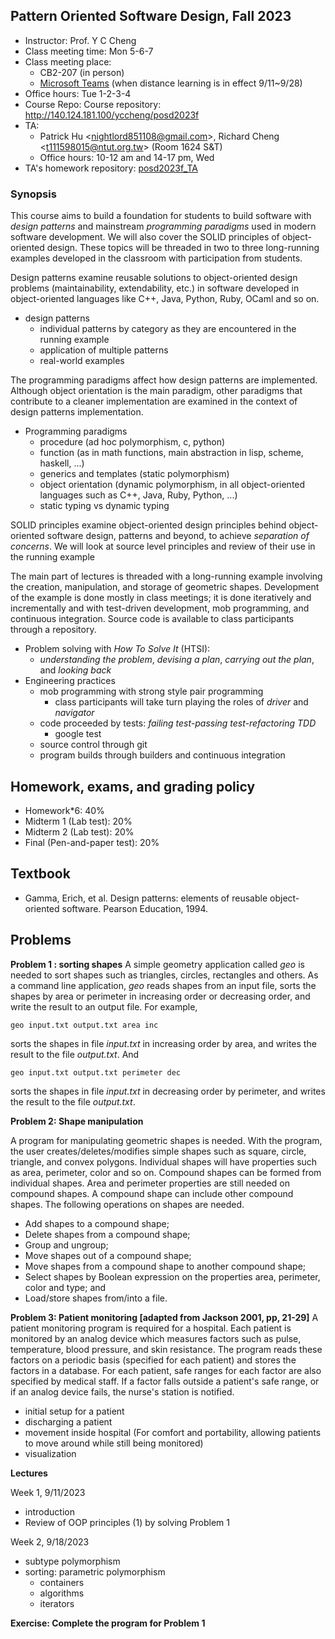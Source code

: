## Pattern Oriented Software Design, Fall 2023
- Instructor: Prof. Y C Cheng
- Class meeting time: Mon 5-6-7
- Class meeting place:
  - CB2-207 (in person)
  - [Microsoft Teams](https://teams.microsoft.com/l/team/19%3arx_SzFvbX9zrlkaCgj-nhRG10GaY3kcyv86eZbP5IaE1%40thread.tacv2/conversations?groupId=ddb0ff79-028c-4dbc-bba3-1a7fa6eb1b3c&tenantId=dfb5e216-2b8a-4b32-b1cb-e786a1095218) (when distance learning is in effect 9/11~9/28)
- Office hours: Tue 1-2-3-4
- Course Repo: Course repository: http://140.124.181.100/yccheng/posd2023f
- TA: 
  - Patrick Hu \<nightlord851108@gmail.com\>, Richard Cheng \<t111598015@ntut.org.tw\> (Room 1624 S&T)
  - Office hours: 10-12 am and 14-17 pm, Wed
- TA's homework repository: [posd2023f_TA](http://140.124.181.100/course/posd2023f_ta)

### Synopsis 

This course aims to build a foundation for students to build software with _design patterns_ and mainstream _programming paradigms_ used in modern software development. We will also cover the SOLID principles of object-oriented design. These topics will be threaded in two to three long-running examples developed in the classroom with participation from students. 

Design patterns examine reusable solutions to object-oriented design problems (maintainability, extendability, etc.) in software developed in object-oriented languages like C++, Java, Python, Ruby, OCaml and so on.

  - design patterns
    - individual patterns by category as they are encountered in the running example
    - application of multiple patterns
    - real-world examples

The programming paradigms affect how design patterns are implemented. Although object orientation is the main paradigm, other paradigms that contribute to a cleaner implementation are examined in the context of design patterns implementation.

  - Programming paradigms
    - procedure (ad hoc polymorphism, c, python)
    - function (as in math functions, main abstraction in lisp, scheme, haskell, ...)
    - generics and templates (static polymorphism)
    - object orientation (dynamic polymorphism, in all object-oriented languages such as C++, Java, Ruby, Python, ...)
    - static typing vs dynamic typing

SOLID principles examine object-oriented design principles behind object-oriented software design, patterns and beyond, to achieve _separation of concerns_. We will look at source level principles and review of their use in the running example

The main part of lectures is threaded with a long-running example involving the creation, manipulation, and storage of geometric shapes. Development of the example is done mostly in class meetings; it is done iteratively and incrementally and with test-driven development, mob programming, and continuous integration. Source code is available to class participants through a repository.

  - Problem solving with _How To Solve It_ (HTSI):
    - _understanding the problem_, _devising a plan_, _carrying out the plan_, and _looking back_
  - Engineering practices
    - mob programming with strong style pair programming
      - class participants will take turn playing the roles of _driver_ and _navigator_
    - code proceeded by tests: _failing test-passing test-refactoring_ _TDD_
      - google test 
    - source control through git
    - program builds through builders and continuous integration

## Homework, exams, and grading policy
  - Homework*6: 40%
  - Midterm 1 (Lab test): 20%
  - Midterm 2 (Lab test): 20%
  - Final (Pen-and-paper test): 20%
## Textbook
  - Gamma, Erich, et al. Design patterns: elements of reusable object-oriented software. Pearson Education, 1994.
## Problems

**Problem 1 : sorting shapes**
A simple geometry application called _geo_ is needed to sort shapes such as triangles, circles, rectangles and others. As a command line application, _geo_ reads shapes from an input file, sorts the shapes by area or perimeter in increasing order or decreasing order, and write the result to an output file. For example,
```
geo input.txt output.txt area inc
```
sorts the shapes in file _input.txt_ in increasing order by area, and writes the result to the file _output.txt_. And
```
geo input.txt output.txt perimeter dec
```
sorts the shapes in file _input.txt_ in decreasing order by perimeter, and writes the result to the file _output.txt_.

**Problem 2: Shape manipulation**

A program for manipulating geometric shapes is needed. With the program, the user creates/deletes/modifies simple shapes such as square, circle, triangle, and convex polygons. Individual shapes will have properties such as area, perimeter, color and so on. Compound shapes can be formed from individual shapes. Area and perimeter properties are still needed on compound shapes. A compound shape can include other compound shapes. The following operations on shapes are needed.

- Add shapes to a compound shape;
- Delete shapes from a compound shape;
- Group and ungroup;
- Move shapes out of a compound shape;
- Move shapes from a compound shape to another compound shape;
- Select shapes by Boolean expression on the properties area, perimeter, color and type; and
- Load/store shapes from/into a file.

**Problem 3: Patient monitoring [adapted from Jackson 2001, pp, 21-29]**
A patient monitoring program is required for a hospital. Each patient is monitored by an analog device which measures factors such as pulse, temperature, blood pressure, and skin resistance. The program reads these factors on a periodic basis (specified for each patient) and stores the factors in a database. For each patient, safe ranges for each factor are also specified by medical staff. If a factor falls outside a patient's safe range, or if an analog device fails, the nurse's station is notified.

- initial setup for a patient
- discharging a patient
- movement inside hospital (For comfort and portability, allowing patients to move around while still being monitored)
- visualization 

**Lectures**

Week 1, 9/11/2023
- introduction 
- Review of OOP principles (1) by solving Problem 1

Week 2, 9/18/2023
- subtype polymorphism
- sorting: parametric polymorphism 
  - containers
  - algorithms
  - iterators
  
**Exercise: Complete the program for Problem 1** 
